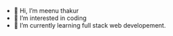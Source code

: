 - 👋 Hi, I’m meenu thakur
- 👀 I’m interested in coding
- 🌱 I’m currently learning full stack web developement.

<!---
meenukashyap/meenukashyap is a ✨ special ✨ repository because its `README.md` (this file) appears on your GitHub profile.
You can click the Preview link to take a look at your changes.
--->
